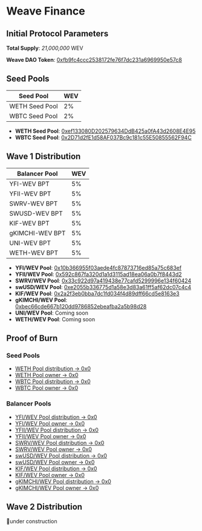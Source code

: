 # Weave Finance

## Initial Protocol Parameters

**Total Supply**: *21,000,000* WEV

**Weave DAO Token**: [0xfb9fc4ccc2538172fe76f7dc231a6969950e57c8](https://etherscan.io/address/0xfb9fc4ccc2538172fe76f7dc231a6969950e57c8)

## Seed Pools

| Seed Pool | WEV |
| --- | --- |
| WETH Seed Pool | 2% |
| WBTC Seed Pool | 2% |

- **WETH Seed Pool**: [0xef133080D202579634DdB425a0fA43d2608E4E95](https://etherscan.io/address/0xef133080D202579634DdB425a0fA43d2608E4E95)
- **WBTC Seed Pool**: [0x2D71d2fE1d58AF037Bc9c181c55E50855562F94C](https://etherscan.io/address/0x2D71d2fE1d58AF037Bc9c181c55E50855562F94C)

## Wave 1 Distribution

| Balancer Pool | WEV |
| --- | --- |
| YFI-WEV BPT | 5% |
| YFII-WEV BPT | 5% |
| SWRV-WEV BPT | 5% |
| SWUSD-WEV BPT | 5% |
| KIF-WEV BPT | 5% |
| gKIMCHI-WEV BPT | 5% |
| UNI-WEV BPT | 5% |
| WETH-WEV BPT | 5% |

- **YFI/WEV Pool**: [0x10b366955f03aede4fc87873716ed85a75c683ef](https://etherscan.io/address/0x10b366955f03aede4fc87873716ed85a75c683ef)
- **YFII/WEV Pool**: [0x592c867fa320d1a1d3115ad18ea06a0b7f8443d2](https://etherscan.io/address/0x592c867fa320d1a1d3115ad18ea06a0b7f8443d2)
- **SWRV/WEV Pool**: [0x33c922d97a419438e77cafd5299996e134f60424](https://etherscan.io/address/0x33c922d97a419438e77cafd5299996e134f60424)
- **swUSD/WEV Pool**: [0xe2055b336775d1a58e3d83a61ff5af62dc07c4c4](https://etherscan.io/address/0xe2055b336775d1a58e3d83a61ff5af62dc07c4c4)
- **KIF/WEV Pool**: [0x2a2f3eb0bba7dc1fd034f4d89dff66cd5e8163e3](https://etherscan.io/address/0x2a2f3eb0bba7dc1fd034f4d89dff66cd5e8163e3)
- **gKIMCHI/WEV Pool**: [0xbec66cde667b120dd9786852ebeafba2a5b98d28](https://etherscan.io/address/0xbec66cde667b120dd9786852ebeafba2a5b98d28)
- **UNI/WEV Pool**: Coming soon
- **WETH/WEV Pool**: Coming soon

## Proof of Burn

### Seed Pools

- [WETH Pool distribution -> 0x0](https://etherscan.io/tx/0x56564577b33c3409d7cba63004902db1960877fb337c49b4899bfd7031350723)
- [WETH Pool owner -> 0x0](https://etherscan.io/tx/0x638b3e69d793314b26a6b17794931f624e08ce3637deaad92e7d1d9ff68bd641)
- [WBTC Pool distribution -> 0x0](https://etherscan.io/tx/0xa8f3486f36b6133ff1f64b25d7bd7339e58808aba03360195843dfd50b9da577)
- [WBTC Pool owner -> 0x0](https://etherscan.io/tx/0x49ce4d971285fc14a110a1bd0ae5c013a42fa8b10612248a4269692d55eb741e)

### Balancer Pools

- [YFI/WEV Pool distribution -> 0x0](https://etherscan.io/tx/0xe03881cee5d8520244d2ab2899d986060026f4fa13c149fe43f3e0f75da797e7)
- [YFI/WEV Pool owner -> 0x0](https://etherscan.io/tx/0x7ce3faf5ce9a1c217348316b5cf9fc90d157cee08a34e94d1d7c1982f0b9d471)
- [YFII/WEV Pool distribution -> 0x0](https://etherscan.io/tx/0xa312d0daa97c27db65c9125e423e757d5ac6730b08995fffbeaf43f28794ca94)
- [YFII/WEV Pool owner -> 0x0](https://etherscan.io/tx/0x75e2cde190bfc8de9f965b66b3f40983203ffe1c11fb41cbc16c6a32baa6a395)
- [SWRV/WEV Pool distribution -> 0x0](https://etherscan.io/tx/0xf6f5ba3136434aa5d4427346628577d7cd7522aa1f797d785585b1c7060899f2)
- [SWRV/WEV Pool owner -> 0x0](https://etherscan.io/tx/0x70d745c68f198ac945b2f1967431b32261cc1283d2c88f6b875ba9121d68a7a4)
- [swUSD/WEV Pool distribution -> 0x0](https://etherscan.io/tx/0x9add98d2033e9edcd6546cf7bd61f4e0dc5b54bf869050fc07b1441490b1567b)
- [swUSD/WEV Pool owner -> 0x0](https://etherscan.io/tx/0x1d7c039839903957192421ee3739831caeaac92a5a5357a8cd31c5c7f20e13d4)
- [KIF/WEV Pool distribution -> 0x0](https://etherscan.io/tx/0x85e74c122286234eb6b2c86d1c94f3d6e593c808963abbe26249e3494edd21ff)
- [KIF/WEV Pool owner -> 0x0](https://etherscan.io/tx/0x3edc306927a400c2e10b4ae8b0c56a4ed8045c5474c8dc8c0f2646c00ca39067)
- [gKIMCHI/WEV Pool distribution -> 0x0](https://etherscan.io/tx/0x74a932c7c45710ca2fb829bcc38aac4aec2af36051a00d21c44a97cc9fcae5c4)
- [gKIMCHI/WEV Pool owner -> 0x0](https://etherscan.io/tx/0x761e3598f6a805dcfe5939c847eb280685168f453dfa949153c61b0233e1d6ef)

## Wave 2 Distribution

👷under construction
